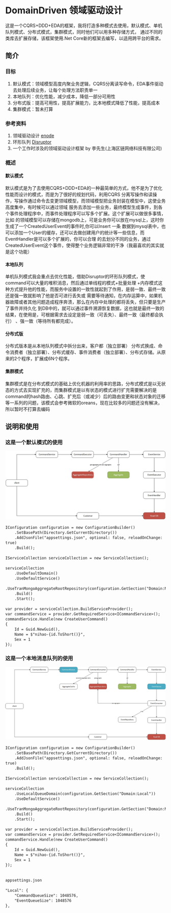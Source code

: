 # DomainDriven 领域驱动设计

这是一个CQRS+DDD+EDA的框架，我将打造多种模式去使用，默认模式、单机队列模式、分布式模式，集群模式，同时他们可以用多种存储方式，
通过不同的类库去扩展存储，该框架使用.Net Core新的框架去编写，以适用跨平台的需求。


## 简介

### 目标
1.   默认模式：领域模型高度内聚业务逻辑，CQRS分离读写命令，EDA事件驱动去处理后续业务，让每个处理方法职责单一
2.   本地队列：优化性能，减少成本，降低一部分可用性
3.   分布式版：提高可用性，提高扩展能力，比本地模式降低了性能，提高成本
4.   集群模式：暂未打算


### 参考资料
1.   领域驱动设计 [enode](https://github.com/tangxuehua/enode)
2.   环形队列 [Disruptor](https://github.com/disruptor-net/Disruptor-net)
3.   一个工作时涉及的领域驱动设计框架 by 李先生(上海区链网络科技有限公司)



### 概述

#### 默认模式
默认模式是为了去使用CQRS+DDD+EDA的一种最简单的方式，他不是为了优化性能而设计的模式，而是为了很好的规划代码，利用CQRS
分离写操作和读操作，写操作通过命令去变更领域模型，而领域模型把业务封装在模型中，这使业务高度集中，有时候可以通过领域
服务去添加一些业务，最终模型生成事件，到各个事件处理程序中，而事件处理程序可以写多个扩展。这个扩展可以做很多事情，比如
的领域模型可以存储在mongodb上，可是业务你可以放在mysql上，这时你生成了一个CreatedUserEvent的事件时,你可以Insert 一条
数据到mysql表中，也可以添加一个User的缓存，还可以去做创建用户的统计等一些信息，而EventHandler是可以多个扩展的，你可以合理
的去划分不同的业务，通过CreatedUserEvent这个事件，使得整个业务逻辑非常的干净（我最喜欢的其实就是这个功能）

#### 本地队列
单机队列模式我会重点去优化性能，借助Disruptor的环形队列模式，使command可以大量的堆积消息，然后通过单线程的模式+批量处理
+内存模式这种方式提升他的性能，而服务中设置的一致性就起到了作用，是弱一致、最终一致还是强一致就影响了他是否可进行丢失或
需要等待通知，在内存运算中，如果机器故障或者其他问题造成程序奔溃，那么在内存中处理的都将丢失，但只要是生产了事件并持久化
到DB中的，就可以通过事件溯源恢复数据，这也就是最终一致的结果，在使用是，可根据需求去设定是弱一致（可丢失）、最终一致（最终都会执行）
、强一致（等待所有都完成）。

#### 分布式版
分布式版本是从本地队列模式中拆分出来，客户都（独立部署） 分布式换成、命令消费者（独立部署）、分布式缓存、事件消费者（独立部署）、分布式存储。从原来的2个程序，扩展成6N个程序。

#### 集群模式
集群模式是在分布式模式的基础上优化机器的利用率的思路，分布式模式是以无状态的方式去实现扩充的，而集群模式是以有状态的模式进行扩充需要解决的是command的hash路由、心跳、扩充后（或减少）后的路由变更和状态对象的迁移等一系列的问题，该模式会参考微软的oreans，现在比较多的问题还没有解决，所以暂时不打算去编码

## 说明和使用

### 这是一个默认模式的使用


![alt tag](https://raw.githubusercontent.com/HaoLife/DomainDriven/master/doc/image/synergy-default.jpg)

    IConfiguration configuration = new ConfigurationBuilder()
        .SetBasePath(Directory.GetCurrentDirectory())
        .AddJsonFile("appsettings.json", optional: false, reloadOnChange: true)
        .Build();
    
    IServiceCollection serviceCollection = new ServiceCollection();
    
    serviceCollection
        .UseDefaultDomain()
        .UseDefaultService()
        .UseTranMongoAggregateRootRepository(configuration.GetSection("Domain:MongoDB"))
        .Build()
        .Start();

    var provider = serviceCollection.BuildServiceProvider();
    var commandService = provider.GetRequiredService<ICommandService>();
    commandService.Handle(new CreateUserCommand()
    {
        Id = Guid.NewGuid(),
        Name = $"nihao-{id.ToShort()}",
        Sex = 1
    });


### 这是一个本地消息队列的使用

![alt tag](https://raw.githubusercontent.com/HaoLife/DomainDriven/master/doc/image/synergy-localqueue.jpg)

    IConfiguration configuration = new ConfigurationBuilder()
        .SetBasePath(Directory.GetCurrentDirectory())
        .AddJsonFile("appsettings.json", optional: false, reloadOnChange: true)
        .Build();
    
    IServiceCollection serviceCollection = new ServiceCollection();
    
    serviceCollection
        .UseLocalQueueDomain(configuration.GetSection("Domain:Local"))
        .UseDefaultService()
        .UseTranMongoAggregateRootRepository(configuration.GetSection("Domain:MongoDB"))
        .Build()
        .Start();

    var provider = serviceCollection.BuildServiceProvider();
    var commandService = provider.GetRequiredService<ICommandService>();
    commandService.Handle(new CreateUserCommand()
    {
        Id = Guid.NewGuid(),
        Name = $"nihao-{id.ToShort()}",
        Sex = 1
    });


    appsettings.json

    "Local": {
        "CommandQueueSize": 1048576,
        "EventQueueSize": 1048576
    },
